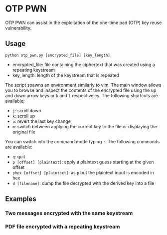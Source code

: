# OTP PWN

OTP PWN can assist in the exploitation of the one-time pad (OTP) key reuse vulnerability. 

## Usage

`python otp_pwn.py [encrypted_file] [key_length]`

* encrypted_file: file containing the ciphertext that was created using a repeating keystream
* key_length: length of the keystream that is repeated

The script spawns an environment similarly to vim. The main window allows you to browse and inspect the contents of the encrypted file using the up and down arrow keys or `k` and `l` respectiveley. The following shortcuts are available:
* `j`: scroll down
* `k`: scroll up
* `u`: revert the last key change
* `m`: switch between applying the current key to the file or displaying the original file

You can switch into the command mode typing `:`. The following commands are available:

* `q`: quit 
* `p [offset] [plaintext]`: apply a plaintext guess starting at the given offset
* `phex [offset] [plaintext]`: as `p` but the plaintext input is encoded in hex
* `d [filename]`: dump the file decrypted with the derived key into a file 

## Examples

### Two messages encrypted with the same keystream


### PDF file encrypted with a repeating keystream